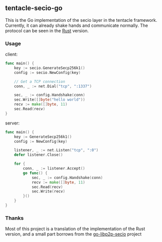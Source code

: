 ## tentacle-secio-go

This is the Go implementation of the secio layer in the tentacle framework. Currently, it can already shake hands and communicate normally. The protocol can be seen in the [Rust](https://github.com/nervosnetwork/tentacle) version.


### Usage

client: 

```go
func main() {
    key := secio.GenerateSecp256k1()
    config := secio.NewConfig(key)

    // Get a TCP connection
    conn, _ := net.Dial("tcp", ":1337")

    sec, _ := config.Handshake(conn)
    sec.Write([]byte("hello world"))
    recv := make([]byte, 11)
    sec.Read(recv)
}
```

server:

```go
func main() {
    key := GenerateSecp256k1()
    config := NewConfig(key)

    listener, _ := net.Listen("tcp", ":0")
    defer listener.Close()

    for {
        conn, _ := listener.Accept()
        go func() {
            sec, _ := config.Handshake(conn)
            recv := make([]byte, 11)
            sec.Read(recv)
            sec.Write(recv)
        }()
    }
}
```

### Thanks

Most of this project is a translation of the implementation of the Rust version, and a small part borrows from the [go-libp2p-secio](https://github.com/libp2p/go-libp2p-secio) project
